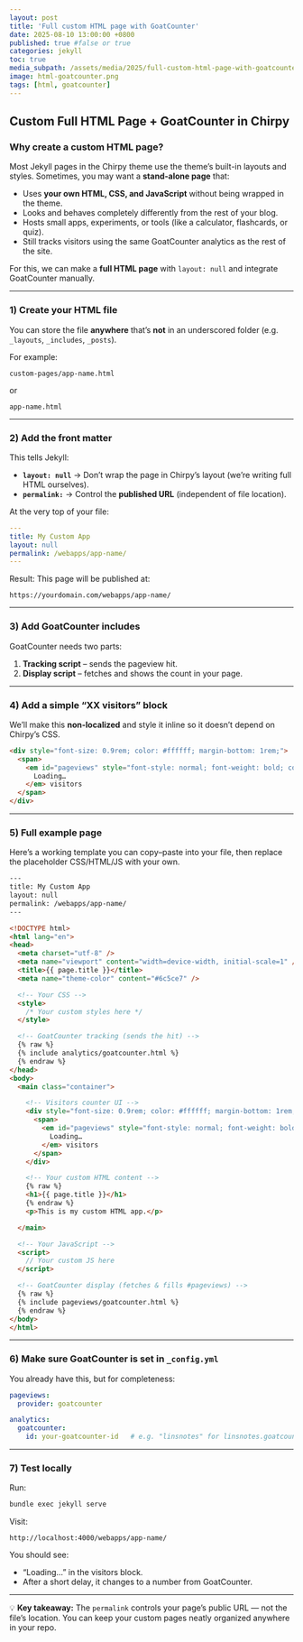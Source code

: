 ```yaml
---
layout: post
title: 'Full custom HTML page with GoatCounter'
date: 2025-08-10 13:00:00 +0800
published: true #false or true
categories: jekyll
toc: true
media_subpath: /assets/media/2025/full-custom-html-page-with-goatcounter
image: html-goatcounter.png
tags: [html, goatcounter]
---
```



## **Custom Full HTML Page + GoatCounter in Chirpy**

### Why create a custom HTML page?

Most Jekyll pages in the Chirpy theme use the theme’s built-in layouts and styles.
Sometimes, you may want a **stand-alone page** that:

* Uses **your own HTML, CSS, and JavaScript** without being wrapped in the theme.
* Looks and behaves completely differently from the rest of your blog.
* Hosts small apps, experiments, or tools (like a calculator, flashcards, or quiz).
* Still tracks visitors using the same GoatCounter analytics as the rest of the site.

For this, we can make a **full HTML page** with `layout: null` and integrate GoatCounter manually.

---

### 1) Create your HTML file

You can store the file **anywhere** that’s **not** in an underscored folder (e.g. `_layouts`, `_includes`, `_posts`).

For example:

```
custom-pages/app-name.html
```

or

```
app-name.html
```

---

### 2) Add the front matter

This tells Jekyll:

* **`layout: null`** → Don’t wrap the page in Chirpy’s layout (we’re writing full HTML ourselves).
* **`permalink:`** → Control the **published URL** (independent of file location).

At the very top of your file:

```yaml
---
title: My Custom App
layout: null
permalink: /webapps/app-name/
---
```

Result:
This page will be published at:

```
https://yourdomain.com/webapps/app-name/
```

---

### 3) Add GoatCounter includes

GoatCounter needs two parts:

1. **Tracking script** – sends the pageview hit.
2. **Display script** – fetches and shows the count in your page.

---

### 4) Add a simple “XX visitors” block

We’ll make this **non-localized** and style it inline so it doesn’t depend on Chirpy’s CSS.

```html
<div style="font-size: 0.9rem; color: #ffffff; margin-bottom: 1rem;">
  <span>
    <em id="pageviews" style="font-style: normal; font-weight: bold; color: #ffffff;">
      Loading…
    </em> visitors
  </span>
</div>
```

---

### 5) Full example page

Here’s a working template you can copy–paste into your file, then replace the placeholder CSS/HTML/JS with your own.

```html
---
title: My Custom App
layout: null
permalink: /webapps/app-name/
---

<!DOCTYPE html>
<html lang="en">
<head>
  <meta charset="utf-8" />
  <meta name="viewport" content="width=device-width, initial-scale=1" />
  <title>{{ page.title }}</title>
  <meta name="theme-color" content="#6c5ce7" />

  <!-- Your CSS -->
  <style>
    /* Your custom styles here */
  </style>

  <!-- GoatCounter tracking (sends the hit) -->
  {% raw %}
  {% include analytics/goatcounter.html %}
  {% endraw %}
</head>
<body>
  <main class="container">

    <!-- Visitors counter UI -->
    <div style="font-size: 0.9rem; color: #ffffff; margin-bottom: 1rem;">
      <span>
        <em id="pageviews" style="font-style: normal; font-weight: bold; color: #ffffff;">
          Loading…
        </em> visitors
      </span>
    </div>

    <!-- Your custom HTML content -->
    {% raw %}
    <h1>{{ page.title }}</h1>
    {% endraw %}
    <p>This is my custom HTML app.</p>

  </main>

  <!-- Your JavaScript -->
  <script>
    // Your custom JS here
  </script>

  <!-- GoatCounter display (fetches & fills #pageviews) -->
  {% raw %}
  {% include pageviews/goatcounter.html %}
  {% endraw %}
</body>
</html>
```

---

### 6) Make sure GoatCounter is set in `_config.yml`

You already have this, but for completeness:

```yml
pageviews:
  provider: goatcounter

analytics:
  goatcounter:
    id: your-goatcounter-id   # e.g. "linsnotes" for linsnotes.goatcounter.com
```

---

### 7) Test locally

Run:

```bash
bundle exec jekyll serve
```

Visit:

```
http://localhost:4000/webapps/app-name/
```

You should see:

* “Loading…” in the visitors block.
* After a short delay, it changes to a number from GoatCounter.

---

💡 **Key takeaway:**
The `permalink` controls your page’s public URL — not the file’s location. You can keep your custom pages neatly organized anywhere in your repo.
